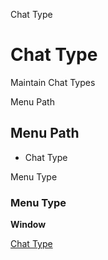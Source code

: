 
Chat Type
# Chat Type


Maintain Chat Types

Menu Path
## Menu Path



- Chat Type

Menu Type
### Menu Type

**Window**


[Chat Type](../../window-chat-type.md)